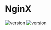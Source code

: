 # NginX
![version](https://img.shields.io/badge/OS-RHEL7.*-B24E21)
![version](https://img.shields.io/badge/NginX-1.20.2-8E989B)